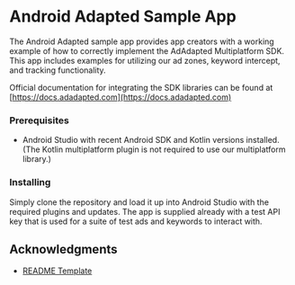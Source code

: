 # Android Adapted Sample App

The Android Adapted sample app provides app creators with a working example of how to correctly implement the AdAdapted Multiplatform SDK. This app includes examples for utilizing our ad zones, keyword intercept, and tracking functionality.

Official documentation for integrating the SDK libraries can be found at [https://docs.adadapted.com](https://docs.adadapted.com)

### Prerequisites

* Android Studio with recent Android SDK and Kotlin versions installed. (The Kotlin multiplatform plugin is not required to use our multiplatform library.)

### Installing

Simply clone the repository and load it up into Android Studio with the required plugins and updates. The app is supplied already with a test API key that is used for a suite of test ads and keywords to interact with.

## Acknowledgments

* [README Template](https://gist.github.com/PurpleBooth/109311bb0361f32d87a2)
